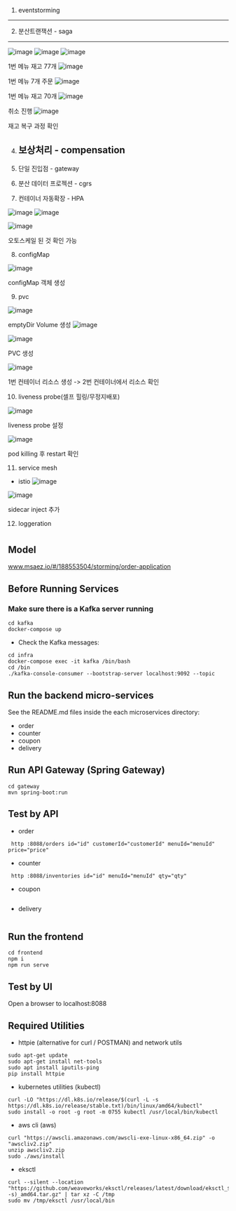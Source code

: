 1. eventstorming
--------------


2. 분산트랜잭션 - saga
--------------
![image](https://github.com/user-attachments/assets/ac303429-a6d8-4923-b98f-23bc45ee02d6)
![image](https://github.com/user-attachments/assets/7258ab57-ece9-4201-866c-c90de2bd717d)
![image](https://github.com/user-attachments/assets/ee969215-8028-4ab6-a3df-93e0e0450bf4)

1번 메뉴 재고 77개
![image](https://github.com/user-attachments/assets/ea40885e-6a51-4981-a00e-f063d7e41e1d)

1번 메뉴 7개 주문
![image](https://github.com/user-attachments/assets/464fb5b0-dc38-427e-9159-5b1879077d5f)

1번 메뉴 재고 70개
![image](https://github.com/user-attachments/assets/4e70d3ee-e700-495f-bbcc-72b0c0d84ced)

취소 진행
![image](https://github.com/user-attachments/assets/18194571-3096-4ed0-b0e5-b7bbc472a3ea)

재고 복구 과정 확인


4. 보상처리 - compensation
    --------------
6. 단일 진입점 - gateway
7. 분산 데이터 프로젝션 - cgrs

8. 컨테이너 자동확장 - HPA

![image](https://github.com/user-attachments/assets/c4ff2f77-a33e-4606-bf90-aaa796794ed7)
![image](https://github.com/user-attachments/assets/328ad850-3c72-427e-96b8-429019b686c0)

![image](https://github.com/user-attachments/assets/15848ca4-8678-4926-a704-e6e3567d9ab0)

오토스케일 된 것 확인 가능

8. configMap

![image](https://github.com/user-attachments/assets/77a30eba-5353-41f3-8798-1b836c270a3c)

configMap 객체 생성

9. pvc

![image](https://github.com/user-attachments/assets/f81696a1-5d5c-42f2-a144-e6a209012d89)

emptyDir Volume 생성
![image](https://github.com/user-attachments/assets/a3ebbf86-233c-4aec-8eee-6e627a898d06)

![image](https://github.com/user-attachments/assets/89432993-a9bc-4419-b685-3ebc0ccc1863)

PVC 생성

![image](https://github.com/user-attachments/assets/aa77ea68-bd6b-4247-bdf5-e4b08d0a3a84)

1번 컨테이너 리소스 생성 -> 2번 컨테이너에서 리소스 확인

10. liveness probe(셀프 힐링/무정지배포)

![image](https://github.com/user-attachments/assets/0ae48233-38fe-4ee8-ae9d-fa21994b747b)

liveness probe 설정

![image](https://github.com/user-attachments/assets/c06f6e0d-2389-475e-9cdd-5a656796ea07)

pod killing 후 restart 확인

11. service mesh
- istio
![image](https://github.com/user-attachments/assets/ca5b3d02-2ae9-4e24-abb3-7563f28be679)

![image](https://github.com/user-attachments/assets/abf79484-6172-404f-85d9-b9ca4f63f690)

sidecar inject 추가

12. loggeration
    
  



# 

## Model
www.msaez.io/#/188553504/storming/order-application

## Before Running Services
### Make sure there is a Kafka server running
```
cd kafka
docker-compose up
```
- Check the Kafka messages:
```
cd infra
docker-compose exec -it kafka /bin/bash
cd /bin
./kafka-console-consumer --bootstrap-server localhost:9092 --topic
```

## Run the backend micro-services
See the README.md files inside the each microservices directory:

- order
- counter
- coupon
- delivery


## Run API Gateway (Spring Gateway)
```
cd gateway
mvn spring-boot:run
```

## Test by API
- order
```
 http :8088/orders id="id" customerId="customerId" menuId="menuId" price="price" 
```
- counter
```
 http :8088/inventories id="id" menuId="menuId" qty="qty" 
```
- coupon
```
```
- delivery
```
```


## Run the frontend
```
cd frontend
npm i
npm run serve
```

## Test by UI
Open a browser to localhost:8088

## Required Utilities

- httpie (alternative for curl / POSTMAN) and network utils
```
sudo apt-get update
sudo apt-get install net-tools
sudo apt install iputils-ping
pip install httpie
```

- kubernetes utilities (kubectl)
```
curl -LO "https://dl.k8s.io/release/$(curl -L -s https://dl.k8s.io/release/stable.txt)/bin/linux/amd64/kubectl"
sudo install -o root -g root -m 0755 kubectl /usr/local/bin/kubectl
```

- aws cli (aws)
```
curl "https://awscli.amazonaws.com/awscli-exe-linux-x86_64.zip" -o "awscliv2.zip"
unzip awscliv2.zip
sudo ./aws/install
```

- eksctl 
```
curl --silent --location "https://github.com/weaveworks/eksctl/releases/latest/download/eksctl_$(uname -s)_amd64.tar.gz" | tar xz -C /tmp
sudo mv /tmp/eksctl /usr/local/bin
```

